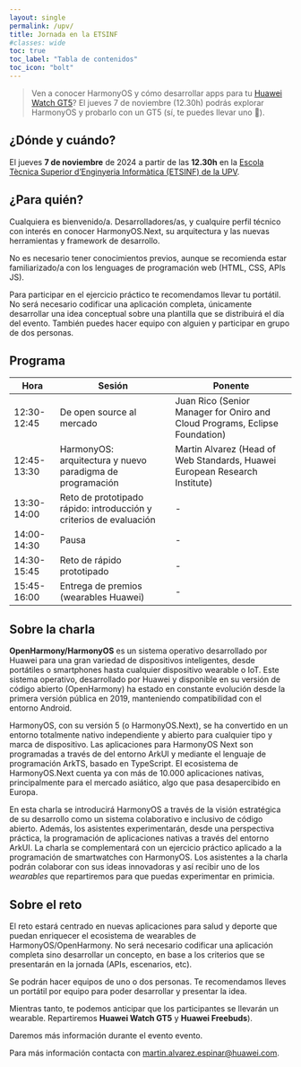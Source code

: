 ```yaml
---
layout: single
permalink: /upv/
title: Jornada en la ETSINF
#classes: wide
toc: true
toc_label: "Tabla de contenidos"
toc_icon: "bolt"
---
```


<!--redirect from https://bit.ly/upv-harmonyos-->

> Ven a conocer HarmonyOS y cómo desarrollar apps para tu [Huawei Watch GT5](https://consumer.huawei.com/es/wearables/watch-gt5/specs/)? El jueves 7 de noviembre (12.30h) podrás explorar HarmonyOS y probarlo con un GT5 (sí, te puedes llevar uno 🙂).

## ¿Dónde y cuándo?

El jueves __7 de noviembre__ de 2024 a partir de las __12.30h__ en la [Escola Tècnica Superior d’Enginyeria Informàtica (ETSINF) de la UPV](https://www.upv.es/entidades/etsinf/).

## ¿Para quién?

Cualquiera es bienvenido/a. Desarrolladores/as, y cualquire perfil técnico con interés en conocer HarmonyOS.Next, su arquitectura y las nuevas herramientas y framework de desarrollo. 

No es necesario tener conocimientos previos, aunque se recomienda estar familiarizado/a con los lenguages de programación web (HTML, CSS, APIs JS).

Para participar en el ejercicio práctico te recomendamos llevar tu portátil. No será necesario codificar una aplicación completa, únicamente desarrollar una idea conceptual sobre una plantilla que se distribuirá el día del evento. También puedes hacer equipo con alguien y participar en grupo de dos personas. 

## Programa

| Hora | Sesión | Ponente |
|------|--------|---------|
| 12:30-12:45 | De open source al mercado | Juan Rico (Senior Manager for Oniro and Cloud Programs, Eclipse Foundation) |
| 12:45-13:30 | HarmonyOS: arquitectura y nuevo paradigma de programación | Martin Alvarez (Head of Web Standards, Huawei European Research Institute)|
| 13:30-14:00 | Reto de prototipado rápido: introducción y criterios de evaluación | - |
| 14:00-14:30 | Pausa | - |
| 14:30-15:45 | Reto de rápido prototipado | - |
| 15:45-16:00 | Entrega de premios (wearables Huawei) | - |

## Sobre la charla 

__OpenHarmony/HarmonyOS__ es un sistema operativo desarrollado por Huawei para una gran variedad de dispositivos inteligentes, desde portátiles o smartphones hasta cualquier dispositivo wearable o IoT. Este sistema operativo, desarrollado por Huawei y disponible en su versión de código abierto (OpenHarmony) ha estado en constante evolución desde la primera versión pública en 2019, manteniendo compatibilidad con el entorno Android. 

HarmonyOS, con su versión 5 (o HarmonyOS.Next), se ha convertido en un entorno totalmente nativo independiente y abierto para cualquier tipo y marca de dispositivo. Las aplicaciones para HarmonyOS Next son programadas a través de del entorno ArkUI y mediante el lenguaje de programación ArkTS, basado en TypeScript. El ecosistema de HarmonyOS.Next cuenta ya con más de 10.000 aplicaciones nativas, principalmente para el mercado asiático, algo que pasa desapercibido en Europa.

En esta charla se introducirá HarmonyOS a través de la visión estratégica de su desarrollo como un sistema colaborativo e inclusivo de código abierto. Además, los asistentes experimentarán, desde una perspectiva práctica, la programación de aplicaciones nativas a través del entorno ArkUI. La charla se complementará con un ejercicio práctico aplicado a la programación de smartwatches con HarmonyOS. Los asistentes a la charla podrán colaborar con sus ideas innovadoras y así recibir uno de los _wearables_ que repartiremos para que puedas experimentar en primicia.

## Sobre el reto

El reto estará centrado en nuevas aplicaciones para salud y deporte que puedan enriquecer el ecosistema de wearables de HarmonyOS/OpenHarmony. No será necesario codificar una aplicación completa sino desarrollar un concepto, en base a los criterios que se presentarán en la jornada (APIs, escenarios, etc).   

Se podrán hacer equipos de uno o dos personas. Te recomendamos lleves un portátil por equipo para poder desarrollar y presentar la idea.

Mientras tanto, te podemos anticipar que los participantes se llevarán un wearable. Repartiremos __Huawei Watch GT5__ y __Huawei Freebuds__).

Daremos más información durante el evento evento. 

Para más información contacta con martin.alvarez.espinar@huawei.com.

